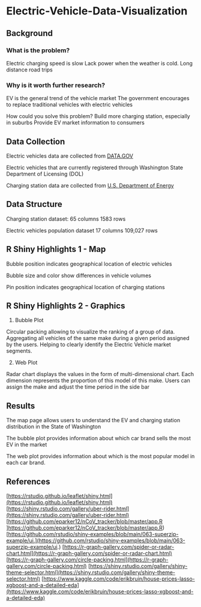 # Electric-Vehicle-Data-Visualization

## Background

### What is the problem?
Electric charging speed is slow
Lack power when the weather is cold.
Long distance road trips
 
### Why is it worth further research?
EV is the general trend of the vehicle market
The government encourages to replace traditional vehicles with electric vehicles

How could you solve this problem?
Build more charging station, especially in suburbs
Provide EV market information to consumers

## Data Collection

Electric vehicles data are collected from [DATA.GOV](https://catalog.data.gov/dataset/electric-vehicle-population-data)

Electric vehicles that are currently registered through Washington State Department of Licensing (DOL) 

Charging station data are collected from [U.S. Department of Energy](https://afdc.energy.gov/fuels/electricity_locations.html#/find/nearest?fuel=ELEC)

## Data Structure

Charging station dataset:
65 columns
1583 rows

Electric vehicles population dataset 
17 columns
109,027 rows


## R Shiny Highlights 1 - Map

Bubble position indicates geographical location of electric vehicles

Bubble size and color show differences in vehicle volumes 

Pin position indicates geographical location of charging stations

## R Shiny Highlights 2 - Graphics

1. Bubble Plot

Circular packing allowing to visualize the ranking of a group of data.
Aggregating all vehicles of the same make during a given period assigned by the users.
Helping to clearly identify the Electric Vehicle market segments.

2. Web Plot

Radar chart displays the values in the form of multi-dimensional chart.
Each dimension represents the proportion of this model of this make.
Users can assign the make and adjust the time period in the side bar

## Results

The map page allows users to understand the EV and charging station distribution in the State of Washington 

The bubble plot provides information about which car brand sells the most EV in the market

The web plot provides information about which is the most popular model in each car brand.

## References

[https://rstudio.github.io/leaflet/shiny.html](https://rstudio.github.io/leaflet/shiny.html)
[https://shiny.rstudio.com/gallery/uber-rider.html](https://shiny.rstudio.com/gallery/uber-rider.html)
[https://github.com/eparker12/nCoV_tracker/blob/master/app.R ]https://github.com/eparker12/nCoV_tracker/blob/master/app.R)
[https://github.com/rstudio/shiny-examples/blob/main/063-superzip-example/ui.](https://github.com/rstudio/shiny-examples/blob/main/063-superzip-example/ui.)
[https://r-graph-gallery.com/spider-or-radar-chart.html](https://r-graph-gallery.com/spider-or-radar-chart.html)
[https://r-graph-gallery.com/circle-packing.html](https://r-graph-gallery.com/circle-packing.html)
[https://shiny.rstudio.com/gallery/shiny-theme-selector.html](https://shiny.rstudio.com/gallery/shiny-theme-selector.html)
[https://www.kaggle.com/code/erikbruin/house-prices-lasso-xgboost-and-a-detailed-eda](https://www.kaggle.com/code/erikbruin/house-prices-lasso-xgboost-and-a-detailed-eda)








